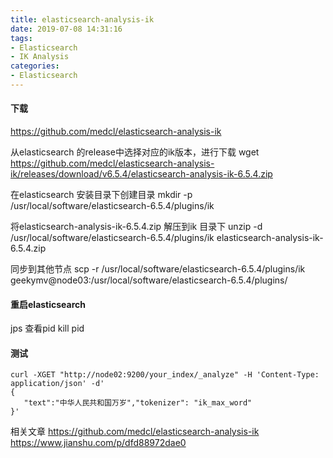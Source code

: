 ```yaml
---
title: elasticsearch-analysis-ik
date: 2019-07-08 14:31:16
tags:
- Elasticsearch
- IK Analysis
categories:
- Elasticsearch
---
```

#### 下载
https://github.com/medcl/elasticsearch-analysis-ik

从elasticsearch 的release中选择对应的ik版本，进行下载
wget https://github.com/medcl/elasticsearch-analysis-ik/releases/download/v6.5.4/elasticsearch-analysis-ik-6.5.4.zip

在elasticsearch 安装目录下创建目录
mkdir -p /usr/local/software/elasticsearch-6.5.4/plugins/ik

将elasticsearch-analysis-ik-6.5.4.zip 解压到ik 目录下
unzip -d /usr/local/software/elasticsearch-6.5.4/plugins/ik elasticsearch-analysis-ik-6.5.4.zip
<!-- more -->

同步到其他节点
scp -r /usr/local/software/elasticsearch-6.5.4/plugins/ik geekymv@node03:/usr/local/software/elasticsearch-6.5.4/plugins/

#### 重启elasticsearch
jps 查看pid
kill pid

#### 测试
```text
curl -XGET "http://node02:9200/your_index/_analyze" -H 'Content-Type: application/json' -d'
{
   "text":"中华人民共和国万岁","tokenizer": "ik_max_word"
}'
```


相关文章
https://github.com/medcl/elasticsearch-analysis-ik
https://www.jianshu.com/p/dfd88972dae0
